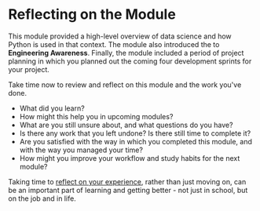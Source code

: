 # Reflecting on the Module

This module provided a high-level overview of data science and how Python is
used in that context. The module also introduced the to **Engineering 
Awareness**. Finally, the module included a period of project planning in which
you planned out the coming four development sprints for your project.

Take time now to review and reflect on this module and the work you've done.

- What did you learn?
- How might this help you in upcoming modules?
- What are you still unsure about, and what questions do you have?
- Is there any work that you left undone? Is there still time to complete it?
- Are you satisfied with the way in which you completed this module, and with the way you managed your time?
- How might you improve your workflow and study habits for the next module?

Taking time to 
[reflect on your
experience](https://en.wikipedia.org/wiki/Reflective_practice), rather than
just moving on, can be an important part of learning and getting better - not
just in school, but on the job and in life.

